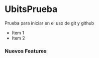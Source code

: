 # UbitsPrueba
Prueba para iniciar en el uso de git y github
* Item 1
* Item 2

### Nuevos Features 


